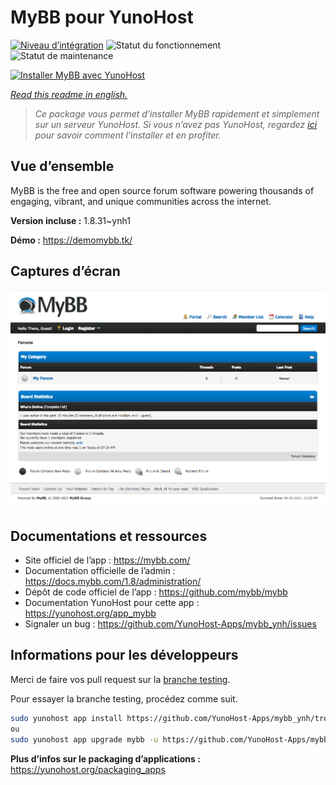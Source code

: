 <!--
N.B.: This README was automatically generated by https://github.com/YunoHost/apps/tree/master/tools/README-generator
It shall NOT be edited by hand.
-->

# MyBB pour YunoHost

[![Niveau d’intégration](https://dash.yunohost.org/integration/mybb.svg)](https://dash.yunohost.org/appci/app/mybb) ![Statut du fonctionnement](https://ci-apps.yunohost.org/ci/badges/mybb.status.svg) ![Statut de maintenance](https://ci-apps.yunohost.org/ci/badges/mybb.maintain.svg)

[![Installer MyBB avec YunoHost](https://install-app.yunohost.org/install-with-yunohost.svg)](https://install-app.yunohost.org/?app=mybb)

*[Read this readme in english.](./README.md)*

> *Ce package vous permet d’installer MyBB rapidement et simplement sur un serveur YunoHost.
Si vous n’avez pas YunoHost, regardez [ici](https://yunohost.org/#/install) pour savoir comment l’installer et en profiter.*

## Vue d’ensemble

MyBB is the free and open source forum software powering thousands of engaging, vibrant, and unique communities across the internet.

**Version incluse :** 1.8.31~ynh1

**Démo :** https://demomybb.tk/

## Captures d’écran

![Capture d’écran de MyBB](./doc/screenshots/screenshot.png)

## Documentations et ressources

* Site officiel de l’app : <https://mybb.com/>
* Documentation officielle de l’admin : <https://docs.mybb.com/1.8/administration/>
* Dépôt de code officiel de l’app : <https://github.com/mybb/mybb>
* Documentation YunoHost pour cette app : <https://yunohost.org/app_mybb>
* Signaler un bug : <https://github.com/YunoHost-Apps/mybb_ynh/issues>

## Informations pour les développeurs

Merci de faire vos pull request sur la [branche testing](https://github.com/YunoHost-Apps/mybb_ynh/tree/testing).

Pour essayer la branche testing, procédez comme suit.

``` bash
sudo yunohost app install https://github.com/YunoHost-Apps/mybb_ynh/tree/testing --debug
ou
sudo yunohost app upgrade mybb -u https://github.com/YunoHost-Apps/mybb_ynh/tree/testing --debug
```

**Plus d’infos sur le packaging d’applications :** <https://yunohost.org/packaging_apps>